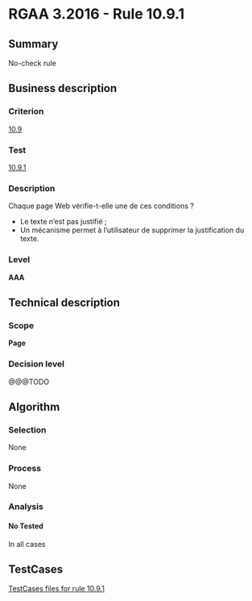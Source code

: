 # RGAA 3.2016 - Rule 10.9.1

## Summary
No-check rule


## Business description

### Criterion
[10.9](http://references.modernisation.gouv.fr/rgaa-accessibilite/2016/criteres.html#crit-10-9)

### Test
[10.9.1](http://references.modernisation.gouv.fr/rgaa-accessibilite/2016/criteres.html#test-10-9-1)

### Description
<div lang="fr">Chaque page Web v&#xE9;rifie-t-elle une de ces conditions&nbsp;? <ul><li>Le texte n&#x2019;est pas justifi&#xE9;&nbsp;;</li> <li>Un m&#xE9;canisme permet &#xE0; l&#x2019;utilisateur de supprimer la justification du texte.</li> </ul></div>

### Level
**AAA**


## Technical description

### Scope
**Page**

### Decision level
@@@TODO


## Algorithm

### Selection
None

### Process
None

### Analysis

#### No Tested
In all cases


##  TestCases

[TestCases files for rule 10.9.1](https://github.com/Asqatasun/Asqatasun/tree/develop/rules/rules-rgaa3.2016/src/test/resources/testcases/rgaa32016/Rgaa32016Rule100901/)


